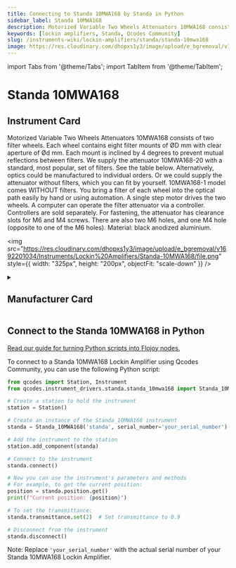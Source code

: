 ```yaml
---
title: Connecting to Standa 10MWA168 by Standa in Python
sidebar_label: Standa 10MWA168
description: Motorized Variable Two Wheels Attenuators 10MWA168 consists of two filter wheels. Each wheel contains eight filter mounts of ØD mm with clear aperture of Ød mm. Each mount is inclined by 4 degrees to prevent mutual reflections between filters. We supply the attenuator 10MWA168-20 with a standard, most popular, set of filters. See the table below. Alternatively, optics could be manufactured to individual orders. Or we could supply the attenuator without filters, which you can fit by yourself. 10MWA168-1 model comes WITHOUT filters. You bring a filter of each wheel into the optical path easily by hand or using automation. A single step motor drives the two wheels. A computer can operate the filter attenuator via a controller. Controllers are sold separately. For fastening, the attenuator has clearance slots for M6 and M4 screws. There are also two M6 holes, and one M4 hole (opposite to one of the M6 holes). Material-> black anodized aluminium.
keywords: [lockin amplifiers, Standa, Qcodes Community]
slug: /instruments-wiki/lockin-amplifiers/standa/standa-10mwa168
image: https://res.cloudinary.com/dhopxs1y3/image/upload/e_bgremoval/v1692201034/Instruments/Lockin%20Amplifiers/Standa-10MWA168/file.png
---
```


import Tabs from '@theme/Tabs';
import TabItem from '@theme/TabItem';

# Standa 10MWA168

## Instrument Card

<div className="flex">

<div>

Motorized Variable Two Wheels Attenuators 10MWA168 consists of two filter wheels. Each wheel contains eight filter mounts of ØD mm with clear aperture of Ød mm. Each mount is inclined by 4 degrees to prevent mutual reflections between filters. We supply the attenuator 10MWA168-20 with a standard, most popular, set of filters. See the table below. Alternatively, optics could be manufactured to individual orders. Or we could supply the attenuator without filters, which you can fit by yourself. 10MWA168-1 model comes WITHOUT filters. You bring a filter of each wheel into the optical path easily by hand or using automation. A single step motor drives the two wheels. A computer can operate the filter attenuator via a controller. Controllers are sold separately. For fastening, the attenuator has clearance slots for M6 and M4 screws. There are also two M6 holes, and one M4 hole (opposite to one of the M6 holes). Material: black anodized aluminium.

</div>

<img src="https://res.cloudinary.com/dhopxs1y3/image/upload/e_bgremoval/v1692201034/Instruments/Lockin%20Amplifiers/Standa-10MWA168/file.png" style={{ width: "325px", height: "200px", objectFit: "scale-down" }} />

</div>

<details>
<summary><h2>Manufacturer Card</h2></summary>

<img src="https://res.cloudinary.com/dhopxs1y3/image/upload/v1692125984/Instruments/Vendor%20Logos/Standa.png" style={{ width: "100%", height: "170px",objectFit: "scale-down" }} />

Standa has it's own industrial base that includes CNC turning, milling, grinding machines. Standa's design department, while developing standard products presented in Standa's catalogue (such as motorized and manual translation and rotation stages, motion controllers, optical tables, vibration isolation systems, optical mounts and holders, optics, dpss lasers and etc.) also develops the equipment for OEM customers. Some examples of it, after the agreement with OEM customers, are shown on this website. Standa currently has several laser product development laboratories. <a href="https://www.standa.lt/">Website</a>.

<ul>
  <li>Headquarters: Lithuania</li>
  <li>Yearly Revenue (millions, USD): 5.0</li>
</ul>
</details>

## Connect to the Standa 10MWA168 in Python

[Read our guide for turning Python scripts into Flojoy nodes.](https://docs.flojoy.ai/custom-nodes/creating-custom-node/)
<Tabs>
<TabItem value="Qcodes Community" label="Qcodes Community">

To connect to a Standa 10MWA168 Lockin Amplifier using Qcodes Community, you can use the following Python script:

```python
from qcodes import Station, Instrument
from qcodes.instrument_drivers.standa.standa_10mwa168 import Standa_10MWA168

# Create a station to hold the instrument
station = Station()

# Create an instance of the Standa_10MWA168 instrument
standa = Standa_10MWA168('standa', serial_number='your_serial_number')

# Add the instrument to the station
station.add_component(standa)

# Connect to the instrument
standa.connect()

# Now you can use the instrument's parameters and methods
# For example, to get the current position:
position = standa.position.get()
print(f"Current position: {position}")

# To set the transmittance:
standa.transmittance.set(2)  # Set transmittance to 0.9

# Disconnect from the instrument
standa.disconnect()
```

Note: Replace `'your_serial_number'` with the actual serial number of your Standa 10MWA168 Lockin Amplifier.

</TabItem>
</Tabs>